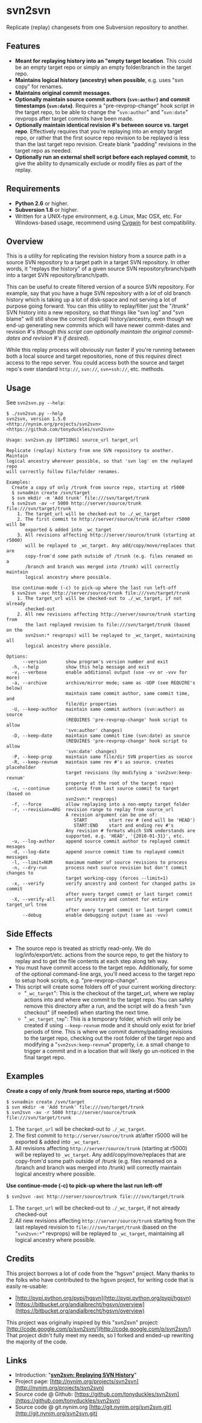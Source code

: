 svn2svn
=======
Replicate (replay) changesets from one Subversion repository to another.

Features
--------
- **Meant for replaying history into an "empty target location**. This could be
  an empty target repo or simply an empty folder/branch in the target repo.
- **Maintains logical history (ancestry) when possible**, e.g. uses "svn copy"
  for renames.
- **Maintains original commit messages**.
- **Optionally maintain source commit authors (`svn:author`) and commit timestamps
  (`svn:date`)**.  Requires a "pre-revprop-change" hook script in the target
  repo, to be able to change the "`svn:author`" and "`svn:date`" revprops after
  target commits have been made.
- **Optionally maintain identical revision #'s between source vs. target repo**.
  Effectively requires that you're replaying into an empty target repo,
  or rather that the first source repo revision to be replayed is less than
  the last target repo revision. Create blank "padding" revisions in the target
  repo as needed.
- **Optionally run an external shell script before each replayed commit**,
  to give the ability to dynamically exclude or modify files as part
  of the replay.

Requirements
------------
- **Python 2.6** or higher.
- **Subversion 1.6** or higher.
- Written for a UNIX-type environment, e.g. Linux, Mac OSX, etc. For
  Windows-based usage, recommend using [Cygwin](http://www.cygwin.com/) for
  best compatibility.

Overview
--------
This is a utility for replicating the revision history from a source path in
a source SVN repository to a target path in a target SVN repository. In other
words, it "replays the history" of a given source SVN repository/branch/path
into a target SVN repository/branch/path.

This can be useful to create filtered version of a source SVN repository. For
example, say that you have a huge SVN repository with a _lot_ of old branch
history which is taking up a lot of disk-space and not serving a lot of purpose
going forward.  You can this utility to replay/filter just the "/trunk" SVN
history into a new repository, so that things like "svn log" and "svn blame"
will still show the correct (logical) history/ancestry, even though we end-up
generating new commits which will have newer commit-dates and revision #'s
(_though this script can optionally maintain the original commit-dates and
revision #'s if desired_).

While this replay process will obviously run faster if you're running between
both a local source and target repositories, none of this *requires* direct
access to the repo server. You could access both the source and target repo's
over standard `http://`, `svn://`, `svn+ssh://`, etc. methods.

Usage
-----
See `svn2svn.py --help`:

    $ ./svn2svn.py --help
    svn2svn, version 1.5.0
    <http://nynim.org/projects/svn2svn> <https://github.com/tonyduckles/svn2svn>
    
    Usage: svn2svn.py [OPTIONS] source_url target_url
    
    Replicate (replay) history from one SVN repository to another. Maintain
    logical ancestry wherever possible, so that 'svn log' on the replayed repo
    will correctly follow file/folder renames.
    
    Examples:
      Create a copy of only /trunk from source repo, starting at r5000
      $ svnadmin create /svn/target
      $ svn mkdir -m 'Add trunk' file:///svn/target/trunk
      $ svn2svn -av -r 5000 http://server/source/trunk file:///svn/target/trunk
        1. The target_url will be checked-out to ./_wc_target
        2. The first commit to http://server/source/trunk at/after r5000 will be
           exported & added into _wc_target
        3. All revisions affecting http://server/source/trunk (starting at r5000)
           will be replayed to _wc_target. Any add/copy/move/replaces that are
           copy-from'd some path outside of /trunk (e.g. files renamed on a
           /branch and branch was merged into /trunk) will correctly maintain
           logical ancestry where possible.
    
      Use continue-mode (-c) to pick-up where the last run left-off
      $ svn2svn -avc http://server/source/trunk file:///svn/target/trunk
        1. The target_url will be checked-out to ./_wc_target, if not already
           checked-out
        2. All new revisions affecting http://server/source/trunk starting from
           the last replayed revision to file:///svn/target/trunk (based on the
           svn2svn:* revprops) will be replayed to _wc_target, maintaining all
           logical ancestry where possible.
    
    Options:
          --version       show program's version number and exit
      -h, --help          show this help message and exit
      -v, --verbose       enable additional output (use -vv or -vvv for more)
      -a, --archive       archive/mirror mode; same as -UDP (see REQUIRE's below)
                          maintain same commit author, same commit time, and
                          file/dir properties
      -U, --keep-author   maintain same commit authors (svn:author) as source
                          (REQUIRES 'pre-revprop-change' hook script to allow
                          'svn:author' changes)
      -D, --keep-date     maintain same commit time (svn:date) as source
                          (REQUIRES 'pre-revprop-change' hook script to allow
                          'svn:date' changes)
      -P, --keep-prop     maintain same file/dir SVN properties as source
      -R, --keep-revnum   maintain same rev #'s as source. creates placeholder
                          target revisions (by modifying a 'svn2svn:keep-revnum'
                          property at the root of the target repo)
      -c, --continue      continue from last source commit to target (based on
                          svn2svn:* revprops)
      -f, --force         allow replaying into a non-empty target folder
      -r, --revision=ARG  revision range to replay from source_url
                          A revision argument can be one of:
                             START        start rev # (end will be 'HEAD')
                             START:END    start and ending rev #'s
                          Any revision # formats which SVN understands are
                          supported, e.g. 'HEAD', '{2010-01-31}', etc.
      -u, --log-author    append source commit author to replayed commit mesages
      -d, --log-date      append source commit time to replayed commit messages
      -l, --limit=NUM     maximum number of source revisions to process
      -n, --dry-run       process next source revision but don't commit changes to
                          target working-copy (forces --limit=1)
      -x, --verify        verify ancestry and content for changed paths in commit
                          after every target commit or last target commit
      -X, --verify-all    verify ancestry and content for entire target_url tree
                          after every target commit or last target commit
          --debug         enable debugging output (same as -vvv)

Side Effects
------------
- The source repo is treated as strictly read-only. We do log/info/export/etc.
  actions from the source repo, to get the history to replay and to get the
  file contents at each step along teh way.
- You must have commit access to the target repo. Additionally, for some of
  the optional command-line args, you'll need access to the target repo to
  setup hook scripts, e.g. "pre-revprop-change".
- This script will create some folders off of your current working directory:
  - "`_wc_target`": This is the checkout of the target\_url, where we replay
    actions into and where we commit to the target repo. You can safely
    remove this directory after a run, and the script will do a fresh
    "svn checkout" (if needed) when starting the next time.
  - "`_wc_target_tmp`": This is a temporary folder, which will only be created
    if using `--keep-revnum` mode and it should only exist for brief periods
    of time. This is where we commit dummy/padding revisions to the target repo,
    checking out the root folder of the target repo and modifying a
    "`svn2svn:keep-revnum`" property, i.e. a small change to trigger a commit
    and in a location that will likely go un-noticed in the final target repo.

Examples
--------
**Create a copy of only /trunk from source repo, starting at r5000**

    $ svnadmin create /svn/target
    $ svn mkdir -m 'Add trunk' file:///svn/target/trunk
    $ svn2svn -av -r 5000 http://server/source/trunk file:///svn/target/trunk

1. The `target_url` will be checked-out to `./_wc_target`.
2. The first commit to `http://server/source/trunk` at/after r5000 will be
   exported & added into `_wc_target`.
3. All revisions affecting `http://server/source/trunk` (starting at r5000)
   will be replayed to `_wc_target`. Any add/copy/move/replaces that are
   copy-from'd some path outside of /trunk (e.g. files renamed on a
   /branch and branch was merged into /trunk) will correctly maintain
   logical ancestry where possible.

**Use continue-mode (-c) to pick-up where the last run left-off**

    $ svn2svn -avc http://server/source/trunk file:///svn/target/trunk

1. The `target_url` will be checked-out to `./_wc_target`, if not already
   checked-out
2. All new revisions affecting `http://server/source/trunk` starting from
   the last replayed revision to `file:///svn/target/trunk` (based on the
   "`svn2svn:*`" revprops) will be replayed to `_wc_target`, maintaining all
   logical ancestry where possible.

Credits
-------
This project borrows a lot of code from the "hgsvn" project.  Many thanks to
the folks who have contributed to the hgsvn project, for writing code that is
easily re-usable:

* [http://pypi.python.org/pypi/hgsvn](http://pypi.python.org/pypi/hgsvn)
* [https://bitbucket.org/andialbrecht/hgsvn/overview](https://bitbucket.org/andialbrecht/hgsvn/overview)

This project was originally inspired by this "svn2svn" project:  
[http://code.google.com/p/svn2svn/](http://code.google.com/p/svn2svn/)  
That project didn't fully meet my needs, so I forked and ended-up rewriting
the majority of the code.

Links
-----
* Introduction: "**[svn2svn: Replaying SVN History](http://nynim.org/blog/2012/02/01/svn2svn-replaying-svn-history/)**"
* Project page: [http://nynim.org/projects/svn2svn](http://nynim.org/projects/svn2svn)
* Source code @ Github: [https://github.com/tonyduckles/svn2svn](https://github.com/tonyduckles/svn2svn)
* Source code @ git.nynim.org [http://git.nynim.org/svn2svn.git](http://git.nynim.org/svn2svn.git)

